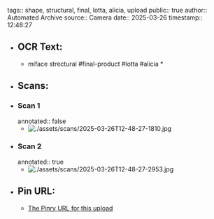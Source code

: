 tags:: shape, structural, final, lotta, alicia, upload
public:: true
author:: Automated Archive
source:: Camera
date:: 2025-03-26
timestamp:: 12:48:27

- ## OCR Text:
	- miface
	  strectural
	  #final-product
	  #lotta
	  #alicia
	  *
- ## Scans:
- ### Scan 1
  annotated:: false
	- ![./assets/scans/2025-03-26T12-48-27-1810.jpg](./assets/scans/2025-03-26T12-48-27-1810.jpg)
- ### Scan 2
  annotated:: true
	- ![./assets/scans/2025-03-26T12-48-27-2953.jpg](./assets/scans/2025-03-26T12-48-27-2953.jpg)
- ## Pin URL:
	- [The Pinry URL for this upload](https://pinry.petau.net/pins/298/)